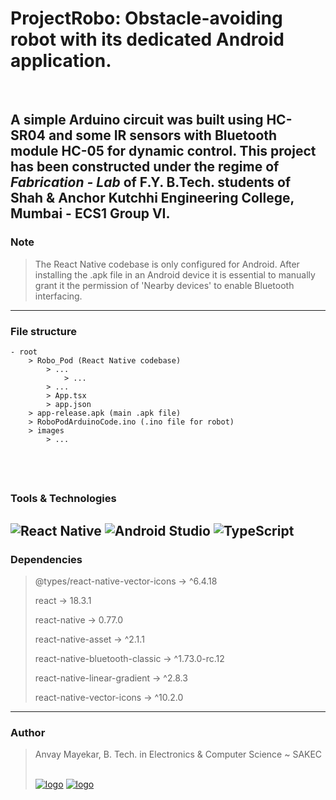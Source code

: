 # ProjectRobo: Obstacle-avoiding robot with its dedicated Android application.

&nbsp;

A simple Arduino circuit was built using HC-SR04 and some IR sensors with Bluetooth module HC-05 for dynamic control.
This project has been constructed under the regime of _Fabrication - Lab_ of **F.Y. B.Tech.** students of Shah & Anchor Kutchhi Engineering College, Mumbai - **ECS1 Group VI**.
&nbsp;
---
### Note

> The React Native codebase is only configured for Android.
> After installing the .apk file in an Android device it is essential to manually grant it the permission of 'Nearby devices' to enable Bluetooth interfacing.
---
### File structure

>

    - root
        > Robo_Pod (React Native codebase)
            > ...
                > ...
            > ...
            > App.tsx
            > app.json
        > app-release.apk (main .apk file)
        > RoboPodArduinoCode.ino (.ino file for robot)
        > images
            > ...

&nbsp;
---
### Tools & Technologies

![React Native](https://img.shields.io/badge/react_native-%2320232a.svg?style=for-the-badge&logo=react&logoColor=%2361DAFB) ![Android Studio](https://img.shields.io/badge/android%20studio-346ac1?style=for-the-badge&logo=android%20studio&logoColor=white) ![TypeScript](https://img.shields.io/badge/typescript-%23007ACC.svg?style=for-the-badge&logo=typescript&logoColor=white)
&nbsp;
---
### Dependencies

> @types/react-native-vector-icons -> ^6.4.18
>
> react -> 18.3.1
>
> react-native -> 0.77.0
>
> react-native-asset -> ^2.1.1
>
> react-native-bluetooth-classic -> ^1.73.0-rc.12
>
> react-native-linear-gradient -> ^2.8.3
>
> react-native-vector-icons -> ^10.2.0
> &nbsp;
---
### Author

> Anvay Mayekar,
> B. Tech. in Electronics & Computer Science ~ SAKEC
> &nbsp;
> 
> [![logo](https://img.shields.io/badge/GitHub-181717.svg?style=for-the-badge&logo=GitHub&logoColor=white)](https://www.github.com/anvaymayekar) [![logo](https://img.shields.io/badge/LinkedIn-0A66C2.svg?style=for-the-badge&logo=LinkedIn&logoColor=white)](https://in.linkedin.com/in/anvaymayekar)
